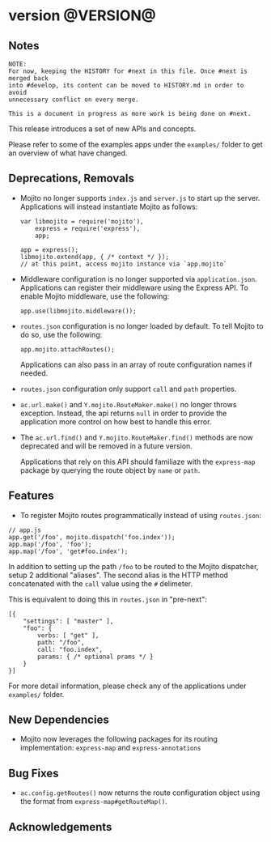 version @VERSION@
=================

Notes
-----

```
NOTE:
For now, keeping the HISTORY for #next in this file. Once #next is merged back
into #develop, its content can be moved to HISTORY.md in order to avoid
unnecessary conflict on every merge.

This is a document in progress as more work is being done on #next.
```

This release introduces a set of new APIs and concepts.

Please refer to some of the examples apps under the `examples/` folder to get
an overview of what have changed.

Deprecations, Removals
----------------------

* Mojito no longer supports `index.js` and `server.js` to start up the server.
  Applications will instead instantiate Mojito as follows:

      var libmojito = require('mojito'),
          express = require('express'),
          app;

      app = express();
      libmojito.extend(app, { /* context */ });
      // at this point, access mojito instance via `app.mojito`

* Middleware configuration is no longer supported via `application.json`.
  Applications can register their middleware using the Express API. To enable
  Mojito middleware, use the following:

      app.use(libmojito.middleware());

* `routes.json` configuration is no longer loaded by default. To tell Mojito to
  do so, use the following:

      app.mojito.attachRoutes();

  Applications can also pass in an array of route configuration names if
  needed.

* `routes.json` configuration only support `call` and `path` properties.

* `ac.url.make()` and `Y.mojito.RouteMaker.make()` no longer throws exception.
  Instead, the api returns `null` in order to provide the application more
  control on how best to handle this error.

* The `ac.url.find()` and `Y.mojito.RouteMaker.find()` methods are now
  deprecated and will be removed in a future version.

  Applications that rely on this API should familiaze with the `express-map`
  package by querying the route object by `name` or `path`.

Features
--------

* To register Mojito routes programmatically instead of using `routes.json`:

```
// app.js
app.get('/foo', mojito.dispatch('foo.index'));
app.map('/foo', 'foo');
app.map('/foo', 'get#foo.index');
```

  In addition to setting up the path `/foo` to be routed to the Mojito
  dispatcher, setup 2 additional "aliases". The second alias is the HTTP method
  concatenated with the `call` value using the `#` delimeter.

  This is equivalent to doing this in `routes.json` in "pre-next":

```
[{
    "settings": [ "master" ],
    "foo": {
        verbs: [ "get" ],
        path: "/foo",
        call: "foo.index",
        params: { /* optional prams */ }
    }
}]
```

  For more detail information, please check any of the applications under
  `examples/` folder.

New Dependencies
----------------

* Mojito now leverages the following packages for its routing implementation: 
  `express-map` and `express-annotations`

Bug Fixes
---------

* `ac.config.getRoutes()` now returns the route configuration object using the
  format from `express-map#getRouteMap()`.

Acknowledgements
----------------

